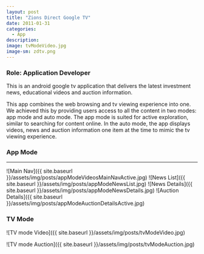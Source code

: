 ```yaml
---
layout: post
title: "Zions Direct Google TV"
date: 2011-01-31
categories:
  - App
description:
image: tvModeVideo.jpg
image-sm: zdtv.png
---
```

### Role: Application Developer

This is an android google tv application that delivers the latest investment news, educational videos and auction information.

This app combines the web browsing and tv viewing experience into one. We achieved this by providing users access to all the content in two modes: app mode and auto mode. The app mode is suited for active exploration, similar to searching for content online. In the auto mode, the app displays videos, news and auction information one item at the time to mimic the tv viewing experience.

### App Mode
___
![Main Nav]({{ site.baseurl }}/assets/img/posts/appModeVideosMainNavActive.jpg)
![News List]({{ site.baseurl }}/assets/img/posts/appModeNewsList.jpg)
![News Details]({{ site.baseurl }}/assets/img/posts/appModeNewsDetails.jpg)
![Auction Details]({{ site.baseurl }}/assets/img/posts/appModeAuctionDetailsActive.jpg)

### TV Mode
![TV mode Video]({{ site.baseurl }}/assets/img/posts/tvModeVideo.jpg)
<!-- ![TV mode News]({{ site.baseurl }}/assets/img/posts/tvModeNews.jpg) -->
![TV mode Auction]({{ site.baseurl }}/assets/img/posts/tvModeAuction.jpg)
